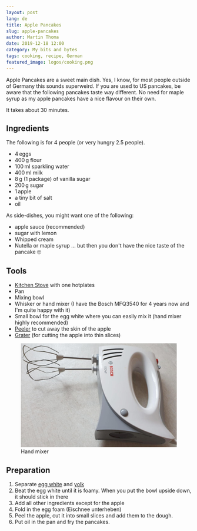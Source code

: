 ```yaml
---
layout: post
lang: de
title: Apple Pancakes
slug: apple-pancakes
author: Martin Thoma
date: 2019-12-18 12:00
category: My bits and bytes
tags: cooking, recipe, German
featured_image: logos/cooking.png
---
```

Apple Pancakes are a sweet main dish. Yes, I know, for most people outside of
Germany this sounds superweird. If you are used to US pancakes, be aware that
the following pancakes taste way different. No need for maple syrup as my apple
pancakes have a nice flavour on their own.

It takes about 30 minutes.


## Ingredients

The following is for 4 people (or very hungry 2.5 people).

* 4&thinsp;eggs
* 400&thinsp;g flour
* 100&thinsp;ml sparkling water
* 400&thinsp;ml milk
* 8&thinsp;g (1 package) of vanilla sugar
* 200&thinsp;g sugar
* 1&thinsp;apple
* a tiny bit of salt
* oil

As side-dishes, you might want one of the following:

* apple sauce (recommended)
* sugar with lemon
* Whipped cream
* Nutella or maple syrup ... but then you don't have the nice taste of the
  pancake 🙄


## Tools

* [Kitchen Stove](https://en.wikipedia.org/wiki/Kitchen_stove) with one hotplates
* Pan
* Mixing bowl
* Whisker or hand mixer (I have the Bosch MFQ3540 for 4 years now and I'm quite happy with it)
* Small bowl for the egg white where you can easily mix it (hand mixer highly recommended)
* [Peeler](https://en.wikipedia.org/wiki/Peeler) to cut away the skin of the apple
* [Grater](https://en.wikipedia.org/wiki/Grater) (for cutting the apple into thin slices)

<figure class="wp-caption aligncenter img-thumbnail">
    <a href="../images/2019/12/hand-mixer.jpg"><img src="../images/2019/12/hand-mixer.jpg" alt="Hand mixer" style="width: 512px;"/></a>
    <figcaption class="text-center">Hand mixer</figcaption>
</figure>


## Preparation

1. Separate [egg white](https://en.wikipedia.org/wiki/Egg_white) and [yolk](https://en.wikipedia.org/wiki/Yolk)
2. Beat the egg white until it is foamy. When you put the bowl upside down, it should stick in there
3. Add all other ingredients except for the apple
4. Fold in the egg foam (Eischnee unterheben)
5. Peel the apple, cut it into small slices and add them to the dough.
6. Put oil in the pan and fry the pancakes.
